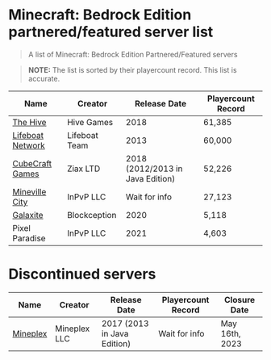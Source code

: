 # Minecraft: Bedrock Edition partnered/featured server list

> A list of Minecraft: Bedrock Edition Partnered/Featured servers

> **NOTE:** The list is sorted by their playercount record. This list is accurate.

Name | Creator | Release Date | Playercount Record
|--|--|--|--|
[The Hive](https://playhive.com/)|Hive Games|2018|61,385
[Lifeboat Network](https://lbsg.net/)|Lifeboat Team|2013|60,000
[CubeCraft Games](https://cubecraft.net)|Ziax LTD|2018 (2012/2013 in Java Edition)|52,226
[Mineville City](https://mineville.gg/)|InPvP LLC|Wait for info|27,123
[Galaxite](https://galaxite.net)|Blockception|2020|5,118
Pixel Paradise|InPvP LLC|2021|4,603

# Discontinued servers

Name | Creator | Release Date | Playercount Record | Closure Date
|--|--|--|--|--|
[Mineplex](https://mineplex.net/)|Mineplex LLC|2017 (2013 in Java Edition)|Wait for info|May 16th, 2023


